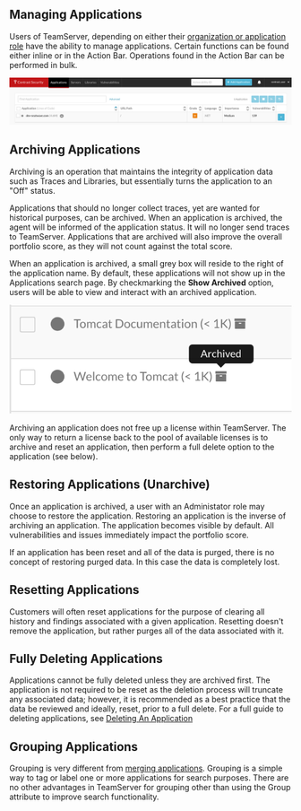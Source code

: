 <!--
title: "Managing Applications"
description: "Overview of the core operations for an application from the action bar."
tags: "user TeamServer application manage archiving restoring resetting deleting"
-->

## Managing Applications
Users of TeamServer, depending on either their [organization or application role](user_tsguideset.html#roles) have the ability to manage applications. Certain functions can be found either inline or in the Action Bar. Operations found in the Action Bar can be performed in bulk.

<a href="assets/images/Application_Action_Bar.png" rel="lightbox" title="Application Action Bar"><img class="thumbnail" src="assets/images/Application_Action_Bar.png"/></a>

## Archiving Applications
Archiving is an operation that maintains the integrity of application data such as Traces and Libraries, but essentially turns the application to an "Off" status.

Applications that should no longer collect traces, yet are wanted for historical purposes, can be archived. When an application is archived, the agent will be informed of the application status. It will no longer send traces to TeamServer. Applications that are archived will also improve the overall portfolio score, as they will not count against the total score. 

When an application is archived, a small grey box will reside to the right of the application name. By default, these applications will not show up in the Applications search page. By checkmarking the **Show Archived** option, users will be able to view and interact with an archived application.

<a href="assets/images/Archived_App.png" rel="lightbox" title="Example Archived Application"><img class="thumbnail" src="assets/images/Archived_App.png"/></a>

Archiving an application does not free up a license within TeamServer. The only way to return a license back to the pool of available licenses is to archive and reset an application, then perform a full delete option to the application (see below).

## Restoring Applications (Unarchive)
Once an application is archived, a user with an Administator role may choose to restore the application. Restoring an application is the inverse of archiving an application. The application becomes visible by default. All vulnerabilities and issues immediately impact the portfolio score.

If an application has been reset and all of the data is purged, there is no concept of restoring purged data. In this case the data is completely lost.

## Resetting Applications
Customers will often reset applications for the purpose of clearing all history and findings associated with a given application. Resetting doesn't remove the application, but rather purges all of the data associated with it.


## Fully Deleting Applications 
Applications cannot be fully deleted unless they are archived first. The application is not required to be reset as the deletion process will truncate any associated data; however, it is recommended as a best practice that the data be reviewed and ideally, reset, prior to a full delete. For a full guide to deleting applications, see [Deleting An Application](user_tsguideapp.html#deleteapp)


## Grouping Applications
Grouping is very different from [merging applications](user_tsguideapp.html#merge). Grouping is a simple way to tag or label one or more applications for search purposes. There are no other advantages in TeamServer for grouping other than using the Group attribute to improve search functionality.
